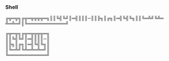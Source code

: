 ### Shell


╔╦═╦╗╔╦═╦╦╦╦═╗║║╚╣╚╝║═╣║║║─║║╠╗║╔╗║═╣╚╣╚╗║║╚═╩╝╚╩═╩═╩═╝║╚════════════╝


<div class="ausgabe" id="myout1">╔╦═╦╗╔╦═╦╦╦╦═╗<br>║║╚╣╚╝║═╣║║║─║<br>║╠╗║╔╗║═╣╚╣╚╗║<br>║╚═╩╝╚╩═╩═╩═╝║<br>╚════════════╝</div></div>
